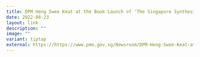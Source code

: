 ```yaml
---
title: DPM Heng Swee Keat at the Book Launch of 'The Singapore Synthesis'
date: 2022-08-23
layout: link
description: ""
image: ""
variant: tiptap
external: https://https://www.pmo.gov.sg/Newsroom/DPM-Heng-Swee-Keat-at-the-Book-Launch-of-The-Singapore-Synthesis-Innovation-Inclusion-Inspiration
---
```

